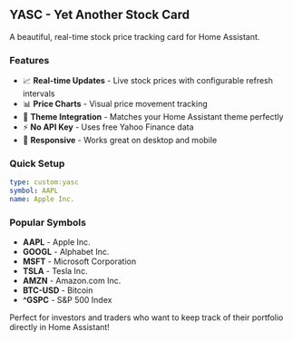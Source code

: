 ## YASC - Yet Another Stock Card

A beautiful, real-time stock price tracking card for Home Assistant.

### Features
- 📈 **Real-time Updates** - Live stock prices with configurable refresh intervals
- 📊 **Price Charts** - Visual price movement tracking
- 🎨 **Theme Integration** - Matches your Home Assistant theme perfectly
- ⚡ **No API Key** - Uses free Yahoo Finance data
- 📱 **Responsive** - Works great on desktop and mobile

### Quick Setup
```yaml
type: custom:yasc
symbol: AAPL
name: Apple Inc.
```

### Popular Symbols
- **AAPL** - Apple Inc.
- **GOOGL** - Alphabet Inc.
- **MSFT** - Microsoft Corporation  
- **TSLA** - Tesla Inc.
- **AMZN** - Amazon.com Inc.
- **BTC-USD** - Bitcoin
- **^GSPC** - S&P 500 Index

Perfect for investors and traders who want to keep track of their portfolio directly in Home Assistant!
